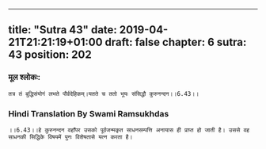 
---
title: "Sutra 43"
date: 2019-04-21T21:21:19+01:00
draft: false
chapter: 6
sutra: 43
position: 202
---
### मूल श्लोकः:
```
तत्र तं बुद्धिसंयोगं लभते पौर्वदेहिकम्।यतते च ततो भूयः संसिद्धौ कुरुनन्दन।।6.43।।

```

### Hindi Translation By Swami Ramsukhdas
```
।।6.43।।हे कुरुनन्दन वहाँपर उसको पूर्वजन्मकृत साधनसम्पत्ति अनायास ही प्राप्त हो जाती है। उससे वह साधनकी सिद्धिके विषयमें पुनः विशेषतासे यत्न करता है। 

```

